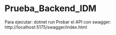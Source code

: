 # Prueba_Backend_IDM
Para ejecutar: dotnet run
Probar el API con swagger: http://localhost:5175/swagger/index.html

